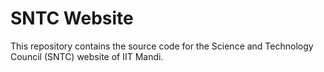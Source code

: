 # SNTC Website

This repository contains the source code for the Science and Technology Council (SNTC) website of IIT Mandi.

